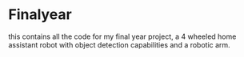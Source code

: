 # Finalyear
this contains all the code for my final year project, a 4 wheeled home assistant robot with object detection capabilities and a robotic arm.
